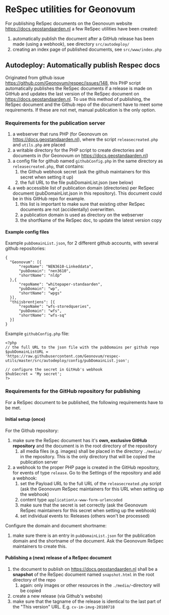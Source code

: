 # ReSpec utilities for Geonovum
For publishing ReSpec documents on the Geonovum website https://docs.geostandaarden.nl a few ReSpec utilities have been created:
1. automatically publish the document after a GitHub release has been made (using a webhook), see directory ```src/autodeploy/```
1. creating an index page of published documents, see ```src/www/index.php```

## Autodeploy: Automatically publish Respec docs
Originated from github issue https://github.com/Geonovum/respec/issues/148, this PHP script automatically publishes the ReSpec documents if a release is made on GitHub and updates the last version of the ReSpec document on https://docs.geostandaarden.nl. To use this method of publishing, the ReSpec document and the Github repo of the document have to meet some requirements. If these are not met, manual publication is the only option.

### Requirements for the publication server
1. a webserver that runs PHP (for Geonovum on https://docs.geostandaarden.nl), where the script ```releasecreated.php``` and ```utils.php``` are placed
1. a writable directory for the PHP script to create directories and documents in (for Geonovum on https://docs.geostandaarden.nl)
1. a config file for github named ```githubConfig.php``` in the same directory as ```releasecreated.php```, that contains:
    1. the Github webhook secret (ask the github maintainers for this secret when setting it up)
    1. the full URL to the file pubDomainList.json (see below)
1. a web accessible list of publication domain (directories) per ReSpec document (pubDomainList.json in this repository). This document could be in this GitHub repo for example.
    1. this list is important to make sure that existing other ReSpec documents are not (accidentally) overwritten.
    1. a publication domain is used as directory on the webserver
    1. the shortName of the ReSpec doc, to update the latest version copy

#### Example config files
Example ```pubDomainList.json```, for 2 different github accounts, with several github repositories:
```
{
  "Geonovum": [{
      "repoName": "NEN3610-Linkeddata",
      "pubDomain": "nen3610",
      "shortName": "nldp"
  },{
      "repoName": "whitepaper-standaarden",
      "pubDomain": "wp",
      "shortName": "wpgs"
  }],
  "thijsbrentjens": [{
      "repoName": "wfs-storedqueries",
      "pubDomain": "wfs",
      "shortName": "wfs-sq"
  }]
}
```

Example ```githubConfig.php``` file:

```
<?php
// the full URL to the json file with the pubDomains per github repo
$pubDomainListURL = 'https://raw.githubusercontent.com/Geonovum/respec-utils/master/src/autodeploy/config/pubDomainList.json';

// configure the secret in GitHub's webhook
$hubSecret = 'My secret';
?>
```

### Requirements for the GitHub repository for publishing
For a ReSpec document to be published, the following requirements have to be met.

#### Initial setup (once)
For the Github repository:
1. make sure the ReSpec document has it's **own, exclusive GitHub repository** and the document is in the root directory of the repository
    1. all media files (e.g. images) shall be placed in the directory ```./media/``` in the repository. This is the only directory that will be copied the publication server
1. a webhook to the proper PHP page is created in the GitHub repository, for events of type ```release```. Go to the Settings of the repository and add a webhook:
    1. set the Payload URL to the full URL of the ```releasecreated.php``` script (ask the Geonovum ReSpec maintainers for this URL when setting up the webhook)
    1. content type ```application\x-www-form-urlencoded```
    1. make sure that the secret is set correctly (ask the Geonovum ReSpec maintainers for this secret when setting up the webhook)
    1. set individual events to: Releases (others won't be processed)

Configure the domain and document shortname:
1. make sure there is an entry in ```pubDomainList.json``` for the publication domain and the shortname of the document. Ask the Geonovum ReSpec maintainers to create this.

#### Publishing a (new) release of a ReSpec document
1. the document to publish on https://docs.geostandaarden.nl shall be a **snapshot** of the ReSpec document named ```snapshot.html``` in the root directory of the repo
    1. again: only images or other resources in the ```./media/```-directory will be copied
1. create a new release (via Github's website)
1. make sure that the tagname of the release is identical to the last part of the "This version" URL. E.g. ```cv-im-imvg-20180718```
